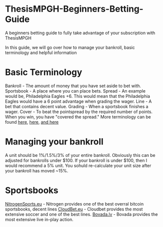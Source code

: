 # ThesisMPGH-Beginners-Betting-Guide
A beginners betting guide to fully take advantage of your subscription with ThesisMPGH


In this guide, we will go over how to manage your bankroll, basic terminology and helpful information

# Basic Terminology 
Bankroll - The amount of money that you have set aside to bet with.
Sportsbook - A place where you can place bets.
Spread - An example would be, Philadelphia Eagles +6. This would mean that the Philadelphia Eagles would have a 6 point advantage 
when grading the wager.
Line - A bet that contains decent value.
Grading - When a sportsbook finishes a wager.
Cover - To beat the pointspread by the required number of points. When you win, you have "covered the spread."
More terminology can be found [here](http://www.donbest.com/customers/sports-betting-terminology/), [here](http://www.espn.com/chalk/story/_/id/11457015/betting-glossary-common-betting-terms), [and here](http://www.docsports.com/gambling-terms.html)


# Managing your bankroll
A unit should be 1%/1.5%/3% of your entire bankroll. Obviously this can be adjusted for bankrolls under $100. 
If your bankroll is under $100, then I would recommend a 5% unit. 
You sohuld re-calculate your unit size after your bankroll has moved ~15%.

# Sportsbooks
[NitrogenSports.eu](https://nitrogensports.eu/r/625544) - Nitrogen provides one of the best overral bitcoin sportsbooks, decent lines
[CloudBet.eu](http://cloudbet.eu) - Cloudbet provides the most extensive soccer and one of the best lines.
[Bovada.lv](http://Bovada.lv) - Bovada provides the most extensive live in-play action.

